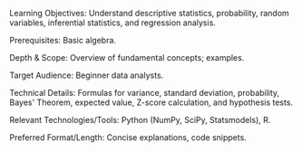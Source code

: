Learning Objectives: Understand descriptive statistics, probability, random variables, inferential statistics, and regression analysis.

Prerequisites: Basic algebra.

Depth & Scope: Overview of fundamental concepts; examples.

Target Audience: Beginner data analysts.

Technical Details: Formulas for variance, standard deviation, probability, Bayes' Theorem, expected value, Z-score calculation, and hypothesis tests.

Relevant Technologies/Tools: Python (NumPy, SciPy, Statsmodels), R.

Preferred Format/Length: Concise explanations, code snippets.
